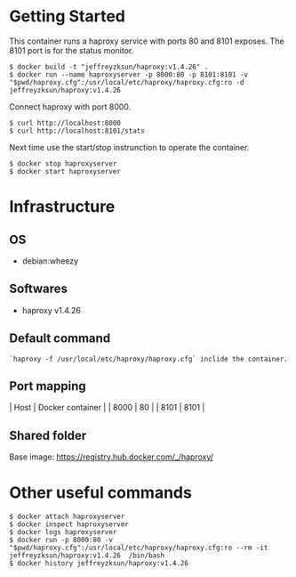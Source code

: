 Getting Started
====
This container runs a haproxy service with ports 80 and 8101 exposes. The 8101 port is for the status monitor.

	$ docker build -t "jeffreyzksun/haproxy:v1.4.26" .
	$ docker run --name haproxyserver -p 8000:80 -p 8101:8101 -v "$pwd/haproxy.cfg":/usr/local/etc/haproxy/haproxy.cfg:ro -d jeffreyzksun/haproxy:v1.4.26
	
Connect haproxy with port 8000. 

	$ curl http://localhost:8000
	$ curl http://localhost:8101/stats

Next time use the start/stop instrunction to operate the container.

	$ docker stop haproxyserver
	$ docker start haproxyserver

Infrastructure
====
OS
----

- debian:wheezy

Softwares
----

- haproxy v1.4.26

Default command
----

	`haproxy -f /usr/local/etc/haproxy/haproxy.cfg` inclide the container. 

Port mapping
----

| Host  | Docker container 	| 
| 8000  | 80 				|
| 8101  | 8101 				|

Shared folder
----



Base image: https://registry.hub.docker.com/_/haproxy/

Other useful commands
====

	$ docker attach haproxyserver
	$ docker inspect haproxyserver
	$ docker logs haproxyserver
	$ docker run -p 8000:80 -v "$pwd/haproxy.cfg":/usr/local/etc/haproxy/haproxy.cfg:ro --rm -it jeffreyzksun/haproxy:v1.4.26  /bin/bash 
	$ docker history jeffreyzksun/haproxy:v1.4.26